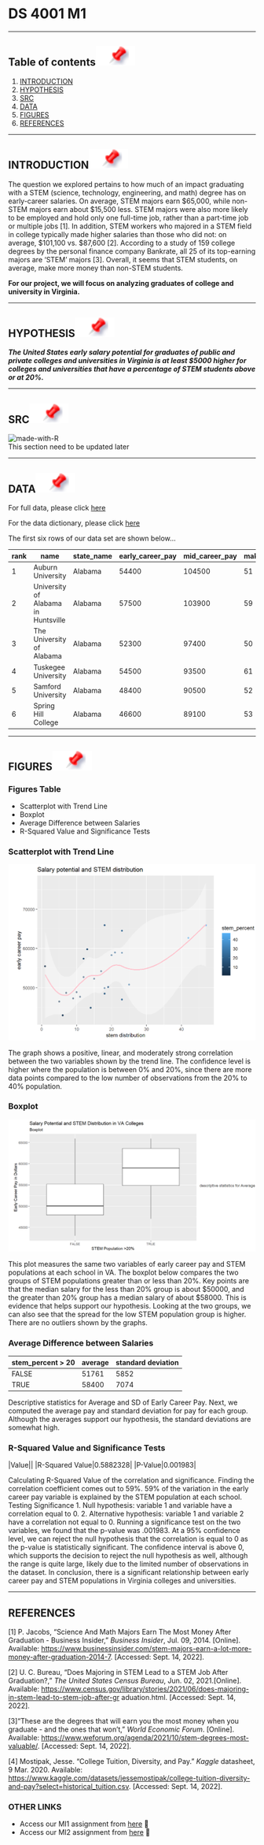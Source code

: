 # DS 4001 M1
---

## Table of contents[![](./images/pin.svg)](#table-of-contents)
1. [INTRODUCTION](#introduction)
2. [HYPOTHESIS](#hypothesis)
3. [SRC](#src)
4. [DATA](#data)
5. [FIGURES](#figures)
6. [REFERENCES](#references)

---

## INTRODUCTION[![](./images/pin.svg)](#introduction)
The question we explored pertains to how much of an impact graduating with a STEM (science,
technology, engineering, and math) degree has on early-career salaries. On average, STEM
majors earn $65,000, while non-STEM majors earn about $15,500 less. STEM majors were also
more likely to be employed and hold only one full-time job, rather than a part-time job or
multiple jobs [1]. In addition, STEM workers who majored in a STEM field in college typically
made higher salaries than those who did not: on average, $101,100 vs. $87,600 [2]. According to
a study of 159 college degrees by the personal finance company Bankrate, all 25 of its
top-earning majors are ‘STEM’ majors [3]. Overall, it seems that STEM students, on average,
make more money than non-STEM students. 

**For our project, we will focus on analyzing graduates of college and university in Virginia.**


---

## HYPOTHESIS[![](./images/pin.svg)](#hypothesis)
***The United States early salary potential for graduates of public and private colleges and
universities in Virginia is at least $5000 higher for colleges and universities that have a
percentage of STEM students above or at 20%.***

---

## SRC[![](./images/pin.svg)](#src)
![made-with-R](https://img.shields.io/badge/Made%20with-R-1f425f.svg)<br>
This section need to be updated later


---
## DATA[![](./images/pin.svg)](#data)
For full data, please click [here](./data/salary_potential.csv)

For the data dictionary, please click [here](./data/Data_Dictionary)

The first six rows of our data set are shown below...

|rank|name                                                            |state_name    |early_career_pay|mid_career_pay|make_world_better_percent|stem_percent|
|----|----------------------------------------------------------------|--------------|----------------|--------------|-------------------------|------------|
|1   |Auburn University                                               |Alabama       |54400           |104500        |51                       |31          |
|2   |University of Alabama in Huntsville                             |Alabama       |57500           |103900        |59                       |45          |
|3   |The University of Alabama                                       |Alabama       |52300           |97400         |50                       |15          |
|4   |Tuskegee University                                             |Alabama       |54500           |93500         |61                       |30          |
|5   |Samford University                                              |Alabama       |48400           |90500         |52                       |3           |
|6   |Spring Hill College                                             |Alabama       |46600           |89100         |53                       |12          |


---

## FIGURES![](./images/pin.svg)

### **Figures Table**
* Scatterplot with Trend Line
* Boxplot
* Average Difference between Salaries
* R-Squared Value and Significance Tests

### **Scatterplot with Trend Line**
![](./figures/salary_and_stem.png)

The graph shows a positive, linear, and
moderately strong correlation between the two variables shown by the trend line. The confidence level is
higher where the population is between 0% and 20%, since there are more data points compared to the low
number of observations from the 20% to 40% population.

### **Boxplot**
![](./figures/boxplot_stem.png)

This plot measures the same two variables of early career pay and STEM populations at each school in
VA. The boxplot below compares the two groups of STEM populations greater than or less than 20%. Key
points are that the median salary for the less than 20% group is about $50000, and the greater than 20%
group has a median salary of about $58000. This is evidence that helps support our hypothesis. Looking at
the two groups, we can also see that the spread for the low STEM population group is higher. There are no
outliers shown by the graphs.

### **Average Difference between Salaries**

|stem_percent > 20|average|standard deviation|
|-----------------|-------|------------------|
|FALSE|51761|5852|
|TRUE|58400|7074|

Descriptive statistics for Average and SD of Early Career Pay. Next, we computed the average pay and
standard deviation for pay for each group. Although the averages support our hypothesis, the standard
deviations are somewhat high.

### **R-Squared Value and Significance Tests**

|Value||
|R-Squared Value|0.5882328|
|P-Value|0.001983|

Calculating R-Squared Value of the correlation and significance. Finding the correlation coefficient comes
out to 59%. 59% of the variation in the early career pay variable is explained by the STEM population at
each school.
Testing Significance 1. Null hypothesis: variable 1 and variable have a correlation equal to 0. 2. Alternative
hypothesis: variable 1 and variable 2 have a correlation not equal to 0.
Running a significance test on the two variables, we found that the p-value was .001983. At a 95% confidence
level, we can reject the null hypothesis that the correlation is equal to 0 as the p-value is statistically
significant. The confidence interval is above 0, which supports the decision to reject the null hypothesis as
well, although the range is quite large, likely due to the limited number of observations in the dataset.
In conclusion, there is a significant relationship between early career pay and STEM populations in Virginia
colleges and universities.

---

## REFERENCES

[1] P. Jacobs, “Science And Math Majors Earn The Most Money After Graduation - Business
Insider,” *Business Insider*, Jul. 09, 2014. [Online]. Available: https://www.businessinsider.com/stem-majors-earn-a-lot-more-money-after-graduation-2014-7. [Accessed: Sept. 14, 2022].

[2] U. C. Bureau, “Does Majoring in STEM Lead to a STEM Job After Graduation?,” *The
United States Census Bureau*, Jun. 02, 2021.[Online]. Available: https://www.census.gov/library/stories/2021/06/does-majoring-in-stem-lead-to-stem-job-after-gr
aduation.html. [Accessed: Sept. 14, 2022].

[3]“These are the degrees that will earn you the most money when you graduate - and the ones
that won’t,” *World Economic Forum*. [Online]. Available: https://www.weforum.org/agenda/2021/10/stem-degrees-most-valuable/. [Accessed: Sept. 14, 2022].

[4] Mostipak, Jesse. “College Tuition, Diversity, and Pay.” *Kaggle* datasheet, 9 Mar. 2020. Available: https://www.kaggle.com/datasets/jessemostipak/college-tuition-diversity-and-pay?select=historical_tuition.csv. [Accessed: Sept. 14, 2022].

### OTHER LINKS

- Access our MI1 assignment from [here](https://collab.its.virginia.edu/access/content/attachment/856376d0-e4da-47eb-9375-a797b1752c6f/Assignments/793163ca-d95c-4733-9c89-7b8072cf7e87/M1-1%20Hypothesis.pdf) 👋
- Access our MI2 assignment from [here](https://collab.its.virginia.edu/access/content/attachment/856376d0-e4da-47eb-9375-a797b1752c6f/Assignments/9e9b7b2b-222c-49b7-9cdf-ab961fabc74c/M1-2%20Establish%20Data%20to%20Analysis%20Plan%20_1_.pdf) 🤝
